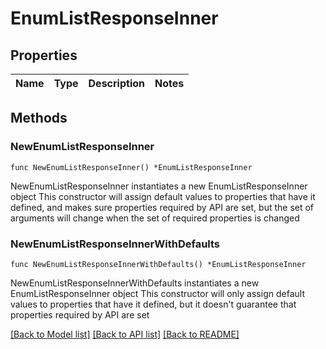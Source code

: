 # EnumListResponseInner

## Properties

Name | Type | Description | Notes
------------ | ------------- | ------------- | -------------

## Methods

### NewEnumListResponseInner

`func NewEnumListResponseInner() *EnumListResponseInner`

NewEnumListResponseInner instantiates a new EnumListResponseInner object
This constructor will assign default values to properties that have it defined,
and makes sure properties required by API are set, but the set of arguments
will change when the set of required properties is changed

### NewEnumListResponseInnerWithDefaults

`func NewEnumListResponseInnerWithDefaults() *EnumListResponseInner`

NewEnumListResponseInnerWithDefaults instantiates a new EnumListResponseInner object
This constructor will only assign default values to properties that have it defined,
but it doesn't guarantee that properties required by API are set


[[Back to Model list]](../README.md#documentation-for-models) [[Back to API list]](../README.md#documentation-for-api-endpoints) [[Back to README]](../README.md)


